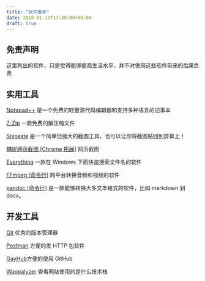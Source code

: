 ```yaml
---
title: "软件推荐"
date: 2018-01-19T17:39:00+08:00
draft: true
---
```


## 免责声明

这里列出的软件，只是觉得能够提高生活水平，并不对使用这些软件带来的后果负责

## 实用工具

[Notepad++](https://notepad-plus-plus.org/) 是一个免费的轻量源代码编辑器和支持多种语言的记事本

[7-Zip](http://www.7-zip.org/) 一款免费的解压缩文件

[Snipaste](https://zh.snipaste.com/) 是一个简单但强大的截图工具，也可以让你将截图贴回到屏幕上！

[捕捉网页截图 [Chrome 拓展]](https://chrome.google.com/webstore/detail/take-webpage-screenshots/mcbpblocgmgfnpjjppndjkmgjaogfceg?utm_source=chrome-app-launcher-info-dialog) 网页截图

[Everything](http://www.voidtools.com/) 一款在 Windows 下面快速搜索文件名的软件

[FFmpeg [命令行]](https://www.ffmpeg.org/) 跨平台转换音频和视频的软件

[pandoc [命令行]](https://pandoc.org) 是一款能够转换大多文本格式的软件，比如 markdown 到 docx。

## 开发工具

[Git](https://git-scm.com/) 优秀的版本管理器

[Postman](https://chrome.google.com/webstore/detail/postman/fhbjgbiflinjbdggehcddcbncdddomop?utm_source=chrome-app-launcher-info-dialog) 方便的发 HTTP 包软件

[GayHub](https://chrome.google.com/webstore/detail/gayhub/mdcffelghikdiafnfodjlgllenhlnejl?utm_source=chrome-app-launcher-info-dialog)方便的使用 GitHub

[Wappalyzer](https://chrome.google.com/webstore/detail/gppongmhjkpfnbhagpmjfkannfbllamg?utm_source=chrome-app-launcher-info-dialog) 查看网站使用的是什么技术栈